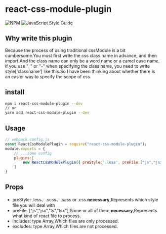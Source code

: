 # react-css-module-plugin
[![NPM](https://img.shields.io/npm/v/react-css-module-plugin.svg)](https://www.npmjs.com/package/lazylist-react) [![JavaScript Style Guide](https://img.shields.io/badge/code_style-standard-brightgreen.svg)](https://standardjs.com)
## Why write this plugin
Because the process of using traditional cssModule is a bit cumbersome.You must first write the css class name in advance, and then import.And the class name can only be a word name or a camel case name, if you use "_" or "-" when specifying the class name, you need to write style['classname'] like this.So I have been thinking about whether there is an easier way to specify the scope of css.
## install
```bash
npm i react-css-module-plugin --dev
// or
yarn add react-css-module-plugin --dev
```
## Usage
```js
// webpack.config.js
const ReactCssModulePlugin = require("react-css-module-plugin");
module.exports = {
    // ...some config
    plugins:[
        new ReactCssModulePlugin({ preStyle:'.less', preFile:["js","jsx"] })
    ]
}
```
## Props
* preStyle: .less、.scss、.sass or .css.**necessary**,Represents which style file you will deal with
* preFile: ["js","jsx","ts","tsx"],Some or all of them,**necessary**,Represents what kind of react file to process.
* includes: type Array,Which files are only processed.
* excludes: type Array,Which files are not processed.






